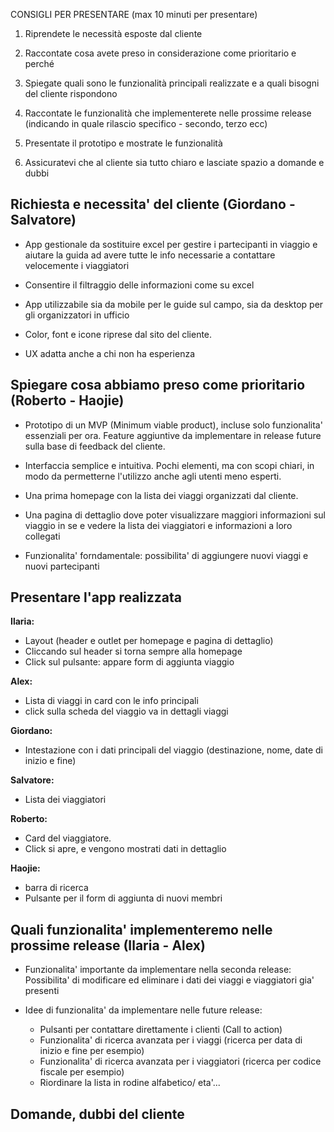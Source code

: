 CONSIGLI PER PRESENTARE (max 10 minuti per presentare)
1. Riprendete le necessità esposte dal cliente

2. Raccontate cosa avete preso in considerazione come prioritario e perché

3. Spiegate quali sono le funzionalità principali realizzate e a quali bisogni del cliente rispondono

4. Raccontate le funzionalità che implementerete nelle prossime release (indicando in quale rilascio specifico - secondo, terzo ecc)

5. Presentate il prototipo e mostrate le funzionalità

6. Assicuratevi che al cliente sia tutto chiaro e lasciate spazio a domande e dubbi


## Richiesta e necessita' del cliente (Giordano - Salvatore)

- App gestionale da sostituire excel per gestire i partecipanti in viaggio e aiutare la guida ad avere tutte le info necessarie a contattare velocemente i viaggiatori
- Consentire il filtraggio delle informazioni come su excel

- App utilizzabile sia da mobile per le guide sul campo, sia da desktop per gli organizzatori in ufficio
- Color, font e icone riprese dal sito del cliente.
- UX adatta anche a chi non ha esperienza


## Spiegare cosa abbiamo preso come prioritario (Roberto - Haojie)

- Prototipo di un MVP (Minimum viable product), incluse solo funzionalita' essenziali per ora. Feature aggiuntive da implementare in release future sulla base di feedback del cliente.
- Interfaccia semplice e intuitiva. Pochi elementi, ma con scopi chiari, in modo da  permetterne l'utilizzo anche agli utenti meno esperti.

- Una prima homepage con la lista dei viaggi organizzati dal cliente.
- Una pagina di dettaglio dove poter visualizzare maggiori informazioni sul viaggio in se e vedere la lista dei viaggiatori e informazioni a loro collegati
- Funzionalita' forndamentale: possibilita' di aggiungere nuovi viaggi e nuovi partecipanti


## Presentare l'app realizzata
**Ilaria:**
- Layout (header e outlet per homepage e pagina di dettaglio)
- Cliccando sul header si torna sempre alla homepage
- Click sul pulsante: appare form di aggiunta viaggio

**Alex:**
- Lista di viaggi in card con le info principali
- click sulla scheda del viaggio va in dettagli viaggi

**Giordano:**
- Intestazione con i dati principali del viaggio (destinazione, nome, date di inizio e fine)

**Salvatore:**
- Lista dei viaggiatori

**Roberto:**
- Card del viaggiatore. 
- Click si apre, e vengono mostrati dati in dettaglio

**Haojie:**
- barra di ricerca
- Pulsante per il form di aggiunta di nuovi membri

## Quali funzionalita' implementeremo nelle prossime release (Ilaria - Alex)
- Funzionalita' importante da implementare nella seconda release: Possibilita' di modificare ed eliminare i dati dei viaggi e viaggiatori gia' presenti

- Idee di funzionalita' da implementare nelle future release:
    - Pulsanti per contattare direttamente i clienti (Call to action)
    - Funzionalita' di ricerca avanzata per i viaggi (ricerca per data di inizio e fine per esempio)
    - Funzionalita' di ricerca avanzata per i viaggiatori (ricerca per codice fiscale per esempio)
    - Riordinare la lista in rodine alfabetico/ eta'...

## Domande, dubbi del cliente